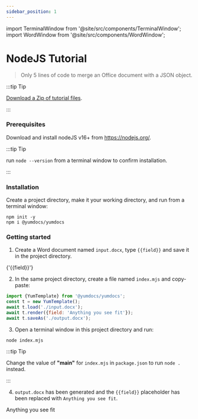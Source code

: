 ```yaml
---
sidebar_position: 1
---
```


import TerminalWindow from '@site/src/components/TerminalWindow';
import WordWindow from '@site/src/components/WordWindow';

# NodeJS Tutorial

> Only 5 lines of code to merge an Office document with a JSON object.

:::tip Tip

[Download a Zip of tutorial files](./assets/01-nodejs-tutorial.zip).

::: 

### Prerequisites

Download and install nodeJS v16+ from https://nodejs.org/.

:::tip Tip

run `node --version` from a terminal window to confirm installation.

:::

### Installation

Create a project directory, make it your working directory, and run from a terminal window:

<TerminalWindow>

```
npm init -y
npm i @yumdocs/yumdocs
```

</TerminalWindow>

### Getting started

1) Create a Word document named `input.docx`, type `{{field}}` and save it in the project directory.

<WordWindow title="input.docx">
{'{{field}}'}
</WordWindow>

2) In the same project directory, create a file named `index.mjs` and copy-paste:

```js showLineNumbers title=index.mjs
import {YumTemplate} from '@yumdocs/yumdocs';
const t = new YumTemplate();
await t.load('./input.docx');
await t.render({field: 'Anything you see fit'});
await t.saveAs('./output.docx');
```

3) Open a terminal window in this project directory and run:

<TerminalWindow>

```
node index.mjs
```

</TerminalWindow>

:::tip Tip

Change the value of **"main"** for `index.mjs` in `package.json` to run `node .` instead.

:::

4) `output.docx` has been generated and the `{{field}}` placeholder has been replaced with `Anything you see fit`.

<WordWindow title="output.docx">
Anything you see fit
</WordWindow>